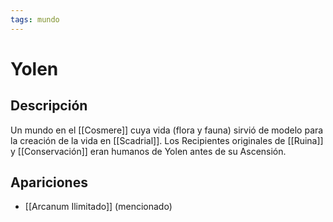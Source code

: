 ```yaml
---
tags: mundo
---
```


# Yolen

## Descripción
Un mundo en el [[Cosmere]] cuya vida (flora y fauna) sirvió de modelo para la creación de la vida en [[Scadrial]]. Los Recipientes originales de [[Ruina]] y [[Conservación]] eran humanos de Yolen antes de su Ascensión.

## Apariciones
* [[Arcanum Ilimitado]] (mencionado)

